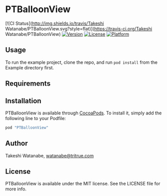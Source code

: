 # PTBalloonView

[![CI Status](http://img.shields.io/travis/Takeshi Watanabe/PTBalloonView.svg?style=flat)](https://travis-ci.org/Takeshi Watanabe/PTBalloonView)
[![Version](https://img.shields.io/cocoapods/v/PTBalloonView.svg?style=flat)](http://cocoapods.org/pods/PTBalloonView)
[![License](https://img.shields.io/cocoapods/l/PTBalloonView.svg?style=flat)](http://cocoapods.org/pods/PTBalloonView)
[![Platform](https://img.shields.io/cocoapods/p/PTBalloonView.svg?style=flat)](http://cocoapods.org/pods/PTBalloonView)

## Usage

To run the example project, clone the repo, and run `pod install` from the Example directory first.

## Requirements

## Installation

PTBalloonView is available through [CocoaPods](http://cocoapods.org). To install
it, simply add the following line to your Podfile:

```ruby
pod "PTBalloonView"
```

## Author

Takeshi Watanabe, watanabe@tritrue.com

## License

PTBalloonView is available under the MIT license. See the LICENSE file for more info.
